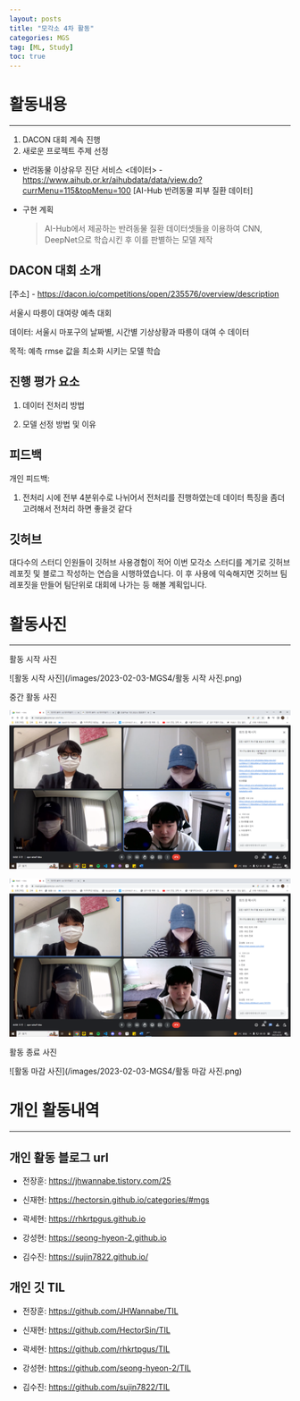 ```yaml
---
layout: posts
title: "모각소 4차 활동"
categories: MGS
tag: [ML, Study]
toc: true
---
```


# 활동내용

---

1. DACON 대회 계속 진행
2. 새로운 프로젝트 주제 선정

- 반려동물 이상유무 진단 서비스
  <데이터> - https://www.aihub.or.kr/aihubdata/data/view.do?currMenu=115&topMenu=100 [AI-Hub 반려동물 피부 질환 데이터]

- 구현 계획
  > AI-Hub에서 제공하는 반려동물 질환 데이터셋들을 이용하여 CNN, DeepNet으로 학습시킨 후 이를 판별하는 모델 제작

## DACON 대회 소개

[주소] - https://dacon.io/competitions/open/235576/overview/description

서울시 따릉이 대여량 예측 대회

데이터: 서울시 마포구의 날짜별, 시간별 기상상황과 따릉이 대여 수 데이터

목적: 예측 rmse 값을 최소화 시키는 모델 학습

## 진행 평가 요소

1. 데이터 전처리 방법

2. 모델 선정 방법 및 이유

## 피드백

개인 피드백:

1. 전처리 시에 전부 4분위수로 나뉘어서 전처리를 진행하였는데 데이터 특징을 좀더 고려해서 전처리 하면 좋을것 같다

## 깃허브

대다수의 스터디 인원들이 깃허브 사용경험이 적어 이번 모각소 스터디를 계기로 깃허브 레포짓 및 블로그 작성하는 연습을 시행하였습니다.
이 후 사용에 익숙해지면 깃허브 팀 레포짓을 만들어 팀단위로 대회에 나가는 등 해볼 계획입니다.

# 활동사진

---

활동 시작 사진

![활동 시작 사진](/images/2023-02-03-MGS4/활동 시작 사진.png)

중간 활동 사진

![활동중간사진](/images/2023-02-03-MGS4/활동중간사진.png)

![활동중간사진2](/images/2023-02-03-MGS4/활동중간사진2.png)

활동 종료 사진

![활동 마감 사진](/images/2023-02-03-MGS4/활동 마감 사진.png)

# 개인 활동내역

---

## 개인 활동 블로그 url

- 전장훈: https://jhwannabe.tistory.com/25

- 신재현: https://hectorsin.github.io/categories/#mgs

- 곽세현: https://rhkrtpgus.github.io

- 강성현: https://seong-hyeon-2.github.io

- 김수진: https://sujin7822.github.io/

## 개인 깃 TIL

- 전장훈: https://github.com/JHWannabe/TIL

- 신재현: https://github.com/HectorSin/TIL

- 곽세현: https://github.com/rhkrtpgus/TIL

- 강성현: https://github.com/seong-hyeon-2/TIL

- 김수진: https://github.com/sujin7822/TIL
